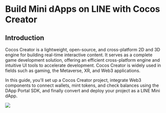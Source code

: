 # Build Mini dApps on LINE with Cocos Creator 

## Introduction <a id="introduction"></a> 

Cocos Creator is a lightweight, open-source, and cross-platform 2D and 3D engine for building real-time interactive content. It serves as a complete game development solution, offering an efficient cross-platform engine and intuitive UI tools to accelerate development. Cocos Creator is widely used in fields such as gaming, the Metaverse, XR, and Web3 applications.

In this guide, you'll set up a Cocos Creator project, integrate Web3 components to connect wallets, mint tokens, and check balances using the DApp Portal SDK, and finally convert and deploy your project as a LINE Mini dApp.

![](/img/minidapps/cocos-creator/cocos-infographics.png)



